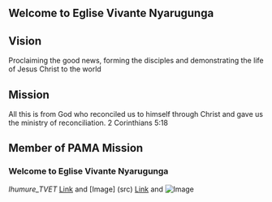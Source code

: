 ## Welcome to Eglise Vivante Nyarugunga

## Vision 
Proclaiming the good news, forming the disciples and demonstrating the life of Jesus Christ to the world
## Mission 
All this is from God who reconciled us to himself through Christ and gave us the ministry of reconciliation. 2 Corinthians 5:18
## Member of PAMA Mission 
### Welcome  to Eglise Vivante Nyarugunga 
_Ihumure_TVET_
[Link](www.eglisevivante) and [Image] (src)
[Link](url) and ![Image](src)
